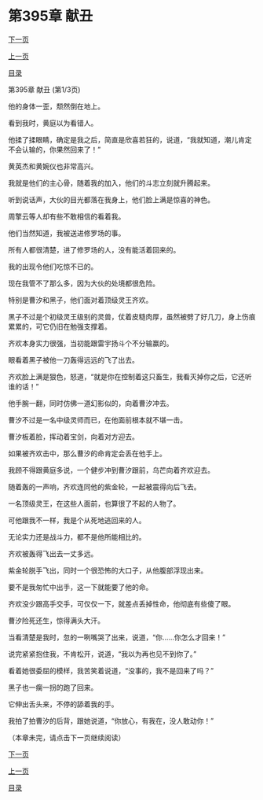 <h1>第395章    献丑</h1>
            <div><p><a href="./1183_%E7%AC%AC395%E7%AB%A0_%E7%8C%AE%E4%B8%91.md">下一页</a></p><p><a href="./1181_%E7%AC%AC394%E7%AB%A0_%E6%83%8A%E5%BC%93%E4%B9%8B%E9%B8%9F.md">上一页</a></p><p><a href="../">目录</a></p></div>
            <div><p>第395章    献丑 (第1/3页)</p><p>他的身体一歪，颓然倒在地上。</p><p>看到我时，黄庭以为看错人。</p><p>他揉了揉眼睛，确定是我之后，简直是欣喜若狂的，说道，“我就知道，潮儿肯定不会认输的，你果然回来了！”</p><p>黄英杰和黄婉仪也非常高兴。</p><p>我就是他们的主心骨，随着我的加入，他们的斗志立刻就升腾起来。</p><p>听到说话声，大伙的目光都落在我身上，他们脸上满是惊喜的神色。</p><p>周擎云等人却有些不敢相信的看着我。</p><p>他们当然知道，我被送进修罗场的事。</p><p>所有人都很清楚，进了修罗场的人，没有能活着回来的。</p><p>我的出现令他们吃惊不已的。</p><p>现在我管不了那么多，因为大伙的处境都很危险。</p><p>特别是曹汐和黑子，他们面对着顶级灵王齐欢。</p><p>黑子不过是个初级灵王级别的灵兽，仗着皮糙肉厚，虽然被劈了好几刀，身上伤痕累累的，可它仍旧在勉强支撑着。</p><p>齐欢本身实力很强，当初能跟雷宇扬斗个不分输赢的。</p><p>眼看着黑子被他一刀轰得远远的飞了出去。</p><p>齐欢脸上满是狠色，怒道，“就是你在控制着这只畜生，我看灭掉你之后，它还听谁的话！”</p><p>他手腕一翻，同时仿佛一道幻影似的，向着曹汐冲去。</p><p>曹汐不过是一名中级灵师而已，在他面前根本就不堪一击。</p><p>曹汐板着脸，挥动着宝剑，向着对方迎去。</p><p>如果被齐欢击中，那么曹汐的命肯定会丢在他手上。</p><p>我顾不得跟黄庭多说，一个健步冲到曹汐跟前，乌芒向着齐欢迎去。</p><p>随着轰的一声响，齐欢连同他的紫金轮，一起被震得向后飞去。</p><p>一名顶级灵王，在这些人面前，也算很了不起的人物了。</p><p>可他跟我不一样，我是个从死地逃回来的人。</p><p>无论实力还是战斗力，都不是他所能相比的。</p><p>齐欢被轰得飞出去一丈多远。</p><p>紫金轮脱手飞出，同时一个很恐怖的大口子，从他腹部浮现出来。</p><p>要不是我匆忙中出手，这一下就能要了他的命。</p><p>齐欢没少跟高手交手，可仅仅一下，就差点丢掉性命，他彻底有些傻了眼。</p><p>曹汐险死还生，惊得满头大汗。</p><p>当看清楚是我时，忽的一咧嘴哭了出来，说道，“你……你怎么才回来！”</p><p>说完紧紧抱住我，不肯松开，说道，“我以为再也见不到你了。”</p><p>看着她很委屈的模样，我苦笑着说道，“没事的，我不是回来了吗？”</p><p>黑子也一瘸一拐的跑了回来。</p><p>它伸出舌头来，不停的舔着我的手。</p><p>我拍了拍曹汐的后背，跟她说道，“你放心，有我在，没人敢动你！”</p><p>（本章未完，请点击下一页继续阅读）</p></div>
            <div><p><a href="./1183_%E7%AC%AC395%E7%AB%A0_%E7%8C%AE%E4%B8%91.md">下一页</a></p><p><a href="./1181_%E7%AC%AC394%E7%AB%A0_%E6%83%8A%E5%BC%93%E4%B9%8B%E9%B8%9F.md">上一页</a></p><p><a href="../">目录</a></p></div>